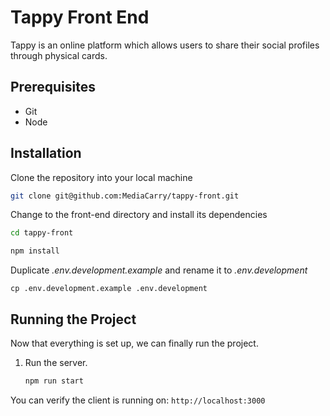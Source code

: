 # Tappy Front End

Tappy is an online platform which allows users to share their social profiles through physical cards.

## Prerequisites
* Git
* Node


## Installation

Clone the repository into your local machine
```bash
git clone git@github.com:MediaCarry/tappy-front.git
```

Change to the front-end directory and install its dependencies
```bash
cd tappy-front
```
```bash
npm install
```

Duplicate *.env.development.example* and rename it to *.env.development*

```
cp .env.development.example .env.development
```

## Running the Project

Now that everything is set up, we can finally run the project.

1. Run the server.

    ```bash
    npm run start
    ```

You can verify the client is running on: ```http://localhost:3000```

